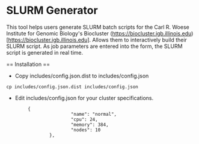 SLURM Generator
===============

This tool helps users generate SLURM batch scripts for the Carl R. Woese Institute for Genomic Biology's Biocluster (https://biocluster.igb.illinois.edu)[https://biocluster.igb.illinois.edu].  Allows them to interactively build their SLURM script. As job parameters are entered into the form, the SLURM script is generated in real time.

== Installation ==
* Copy includes/config.json.dist to includes/config.json
```
cp includes/config.json.dist includes/config.json
```
* Edit includes/config.json for your cluster specifications.  
```
		{
                        "name": "normal",
                        "cpu": 24,
                        "memory": 384,
                        "nodes": 10
                },
```
